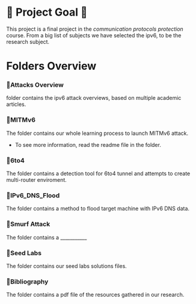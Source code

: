# 🎯 Project Goal 🎯
This project is a final project in the _communication protocols protection_ course.
From a big list of subjects we have selected the ipv6, to be the research subject. 

# Folders Overview

### 📁Attacks Overview
 folder contains the ipv6 attack overviews, based on multiple academic articles.

### 📁MITMv6
The folder contains our whole learning process to launch MITMv6 attack.
* To see more information, read the readme file in the folder.

### 📁6to4
The folder contains a detection tool for 6to4 tunnel and attempts to create multi-router enviroment.

### 📁IPv6_DNS_Flood
The folder contains a method to flood target machine with IPv6 DNS data. 

### 📁Smurf Attack
The folder contains a ___________

### 📁Seed Labs
The folder contains our seed labs solutions files. 

### 📁Bibliography
The folder contains a pdf file of the resources gathered in our research.
